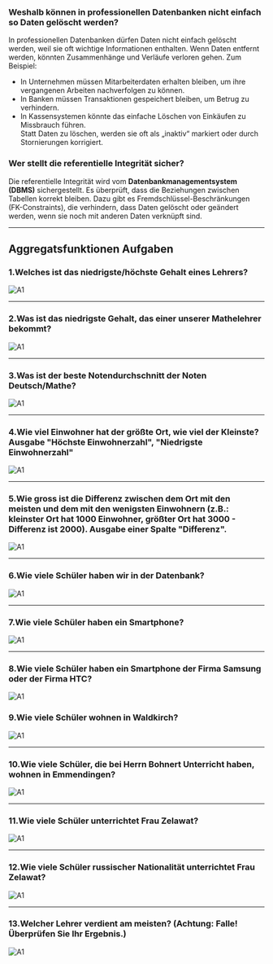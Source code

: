 
### Weshalb können in professionellen Datenbanken nicht einfach so Daten gelöscht werden? 
In professionellen Datenbanken dürfen Daten nicht einfach gelöscht werden, weil sie oft wichtige Informationen enthalten. Wenn Daten entfernt werden, könnten Zusammenhänge und Verläufe verloren gehen. Zum Beispiel:  
- In Unternehmen müssen Mitarbeiterdaten erhalten bleiben, um ihre vergangenen Arbeiten nachverfolgen zu können.  
- In Banken müssen Transaktionen gespeichert bleiben, um Betrug zu verhindern.  
- In Kassensystemen könnte das einfache Löschen von Einkäufen zu Missbrauch führen.  
Statt Daten zu löschen, werden sie oft als „inaktiv“ markiert oder durch Stornierungen korrigiert.  

### Wer stellt die referentielle Integrität sicher? 
Die referentielle Integrität wird vom **Datenbankmanagementsystem (DBMS)** sichergestellt. Es überprüft, dass die Beziehungen zwischen Tabellen korrekt bleiben. Dazu gibt es Fremdschlüssel-Beschränkungen (FK-Constraints), die verhindern, dass Daten gelöscht oder geändert werden, wenn sie noch mit anderen Daten verknüpft sind.

---
## Aggregatsfunktionen Aufgaben
### 1.Welches ist das niedrigste/höchste Gehalt eines Lehrers?

![A1](/integrität_pic/integ1.jpg)

---

### 2.Was ist das niedrigste Gehalt, das einer unserer Mathelehrer bekommt?

![A1](/integrität_pic/integ2.jpg)

---

### 3.Was ist der beste Notendurchschnitt der Noten Deutsch/Mathe?

![A1](/integrität_pic/integ3.jpg)

---

### 4.Wie viel Einwohner hat der größte Ort, wie viel der Kleinste? Ausgabe "Höchste Einwohnerzahl", "Niedrigste Einwohnerzahl"

![A1](/integrität_pic/integ4.jpg)

---

### 5.Wie gross ist die Differenz zwischen dem Ort mit den meisten und dem mit den wenigsten Einwohnern (z.B.: kleinster Ort hat 1000 Einwohner, größter Ort hat 3000 - Differenz ist 2000). Ausgabe einer Spalte "Differenz".

![A1](/integrität_pic/integ5.jpg)

---

### 6.Wie viele Schüler haben wir in der Datenbank?

![A1](/integrität_pic/integ6.jpg)

---

### 7.Wie viele Schüler haben ein Smartphone?

![A1](/integrität_pic/integ7.jpg)

---

### 8.Wie viele Schüler haben ein Smartphone der Firma Samsung oder der Firma HTC?

![A1](/integrität_pic/integ8.jpg)

### 9.Wie viele Schüler wohnen in Waldkirch?

![A1](/integrität_pic/integ9.jpg)

---

### 10.Wie viele Schüler, die bei Herrn Bohnert Unterricht haben, wohnen in Emmendingen?

![A1](/integrität_pic/integ10.jpg)

---

### 11.Wie viele Schüler unterrichtet Frau Zelawat?

![A1](/integrität_pic/integ11.jpg)

---

### 12.Wie viele Schüler russischer Nationalität unterrichtet Frau Zelawat?

![A1](/integrität_pic/integ12.jpg)

---

### 13.Welcher Lehrer verdient am meisten? (Achtung: Falle! Überprüfen Sie Ihr Ergebnis.)

![A1](/integrität_pic/integ13.jpg)


